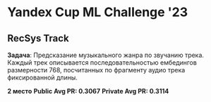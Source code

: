 # Yandex Cup ML Challenge '23
## RecSys Track

**Задача**: Предсказание музыкального жанра по звучанию трека. Каждый трек описывается последовательностью ембедингов размерности 768, посчитанных по фрагменту аудио трека фиксированной длины.

**2 место**
**Public Avg PR: 0.3067**
**Private Avg PR: 0.3114**
